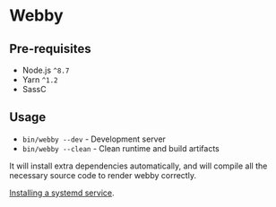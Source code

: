 # Webby

## Pre-requisites

* Node.js `^8.7`
* Yarn `^1.2`
* SassC


## Usage

- `bin/webby --dev` - Development server
- `bin/webby --clean` - Clean runtime and build artifacts

It will install extra dependencies automatically, and will compile all the
necessary source code to render webby correctly.

[Installing a systemd service](config/systemd/README.md).
